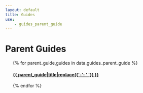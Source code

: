 ```yaml
---
layout: default
title: Guides
use:
    - guides_parent_guide
---
```


# Parent Guides

<ul>
    {% for parent_guide,guides in data.guides_parent_guide %}
        <h4><a href="{{ site.url }}/guides/{{ parent_guide|url_encode(true) }}">{{ parent_guide|title|replace({'-': ' '}) }}</a></h4>
    {% endfor %}
</ul>
